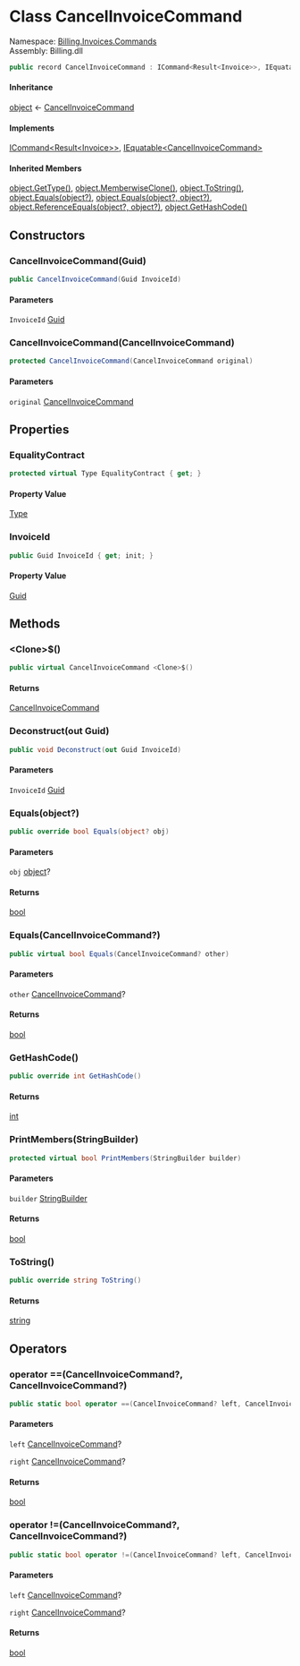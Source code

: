 # <a id="Billing_Invoices_Commands_CancelInvoiceCommand"></a> Class CancelInvoiceCommand

Namespace: [Billing.Invoices.Commands](Billing.Invoices.Commands.md)  
Assembly: Billing.dll  

```csharp
public record CancelInvoiceCommand : ICommand<Result<Invoice>>, IEquatable<CancelInvoiceCommand>
```

#### Inheritance

[object](https://learn.microsoft.com/dotnet/api/system.object) ← 
[CancelInvoiceCommand](Billing.Invoices.Commands.CancelInvoiceCommand.md)

#### Implements

[ICommand<Result<Invoice\>\>](https://github.com/vgmello/momentum\-sample/blob/0b2e226d00660d6f2b9ea7a033ba4926f0678942/libs/Operations/src/Operations.Extensions.Abstractions/Messaging/ICommand.cs), 
[IEquatable<CancelInvoiceCommand\>](https://learn.microsoft.com/dotnet/api/system.iequatable\-1)

#### Inherited Members

[object.GetType\(\)](https://learn.microsoft.com/dotnet/api/system.object.gettype), 
[object.MemberwiseClone\(\)](https://learn.microsoft.com/dotnet/api/system.object.memberwiseclone), 
[object.ToString\(\)](https://learn.microsoft.com/dotnet/api/system.object.tostring), 
[object.Equals\(object?\)](https://learn.microsoft.com/dotnet/api/system.object.equals\#system\-object\-equals\(system\-object\)), 
[object.Equals\(object?, object?\)](https://learn.microsoft.com/dotnet/api/system.object.equals\#system\-object\-equals\(system\-object\-system\-object\)), 
[object.ReferenceEquals\(object?, object?\)](https://learn.microsoft.com/dotnet/api/system.object.referenceequals), 
[object.GetHashCode\(\)](https://learn.microsoft.com/dotnet/api/system.object.gethashcode)

## Constructors

### <a id="Billing_Invoices_Commands_CancelInvoiceCommand__ctor_System_Guid_"></a> CancelInvoiceCommand\(Guid\)

```csharp
public CancelInvoiceCommand(Guid InvoiceId)
```

#### Parameters

`InvoiceId` [Guid](https://learn.microsoft.com/dotnet/api/system.guid)

### <a id="Billing_Invoices_Commands_CancelInvoiceCommand__ctor_Billing_Invoices_Commands_CancelInvoiceCommand_"></a> CancelInvoiceCommand\(CancelInvoiceCommand\)

```csharp
protected CancelInvoiceCommand(CancelInvoiceCommand original)
```

#### Parameters

`original` [CancelInvoiceCommand](Billing.Invoices.Commands.CancelInvoiceCommand.md)

## Properties

### <a id="Billing_Invoices_Commands_CancelInvoiceCommand_EqualityContract"></a> EqualityContract

```csharp
protected virtual Type EqualityContract { get; }
```

#### Property Value

 [Type](https://learn.microsoft.com/dotnet/api/system.type)

### <a id="Billing_Invoices_Commands_CancelInvoiceCommand_InvoiceId"></a> InvoiceId

```csharp
public Guid InvoiceId { get; init; }
```

#### Property Value

 [Guid](https://learn.microsoft.com/dotnet/api/system.guid)

## Methods

### <a id="Billing_Invoices_Commands_CancelInvoiceCommand__Clone__"></a> <Clone\>$\(\)

```csharp
public virtual CancelInvoiceCommand <Clone>$()
```

#### Returns

 [CancelInvoiceCommand](Billing.Invoices.Commands.CancelInvoiceCommand.md)

### <a id="Billing_Invoices_Commands_CancelInvoiceCommand_Deconstruct_System_Guid__"></a> Deconstruct\(out Guid\)

```csharp
public void Deconstruct(out Guid InvoiceId)
```

#### Parameters

`InvoiceId` [Guid](https://learn.microsoft.com/dotnet/api/system.guid)

### <a id="Billing_Invoices_Commands_CancelInvoiceCommand_Equals_System_Object_"></a> Equals\(object?\)

```csharp
public override bool Equals(object? obj)
```

#### Parameters

`obj` [object](https://learn.microsoft.com/dotnet/api/system.object)?

#### Returns

 [bool](https://learn.microsoft.com/dotnet/api/system.boolean)

### <a id="Billing_Invoices_Commands_CancelInvoiceCommand_Equals_Billing_Invoices_Commands_CancelInvoiceCommand_"></a> Equals\(CancelInvoiceCommand?\)

```csharp
public virtual bool Equals(CancelInvoiceCommand? other)
```

#### Parameters

`other` [CancelInvoiceCommand](Billing.Invoices.Commands.CancelInvoiceCommand.md)?

#### Returns

 [bool](https://learn.microsoft.com/dotnet/api/system.boolean)

### <a id="Billing_Invoices_Commands_CancelInvoiceCommand_GetHashCode"></a> GetHashCode\(\)

```csharp
public override int GetHashCode()
```

#### Returns

 [int](https://learn.microsoft.com/dotnet/api/system.int32)

### <a id="Billing_Invoices_Commands_CancelInvoiceCommand_PrintMembers_System_Text_StringBuilder_"></a> PrintMembers\(StringBuilder\)

```csharp
protected virtual bool PrintMembers(StringBuilder builder)
```

#### Parameters

`builder` [StringBuilder](https://learn.microsoft.com/dotnet/api/system.text.stringbuilder)

#### Returns

 [bool](https://learn.microsoft.com/dotnet/api/system.boolean)

### <a id="Billing_Invoices_Commands_CancelInvoiceCommand_ToString"></a> ToString\(\)

```csharp
public override string ToString()
```

#### Returns

 [string](https://learn.microsoft.com/dotnet/api/system.string)

## Operators

### <a id="Billing_Invoices_Commands_CancelInvoiceCommand_op_Equality_Billing_Invoices_Commands_CancelInvoiceCommand_Billing_Invoices_Commands_CancelInvoiceCommand_"></a> operator ==\(CancelInvoiceCommand?, CancelInvoiceCommand?\)

```csharp
public static bool operator ==(CancelInvoiceCommand? left, CancelInvoiceCommand? right)
```

#### Parameters

`left` [CancelInvoiceCommand](Billing.Invoices.Commands.CancelInvoiceCommand.md)?

`right` [CancelInvoiceCommand](Billing.Invoices.Commands.CancelInvoiceCommand.md)?

#### Returns

 [bool](https://learn.microsoft.com/dotnet/api/system.boolean)

### <a id="Billing_Invoices_Commands_CancelInvoiceCommand_op_Inequality_Billing_Invoices_Commands_CancelInvoiceCommand_Billing_Invoices_Commands_CancelInvoiceCommand_"></a> operator \!=\(CancelInvoiceCommand?, CancelInvoiceCommand?\)

```csharp
public static bool operator !=(CancelInvoiceCommand? left, CancelInvoiceCommand? right)
```

#### Parameters

`left` [CancelInvoiceCommand](Billing.Invoices.Commands.CancelInvoiceCommand.md)?

`right` [CancelInvoiceCommand](Billing.Invoices.Commands.CancelInvoiceCommand.md)?

#### Returns

 [bool](https://learn.microsoft.com/dotnet/api/system.boolean)

